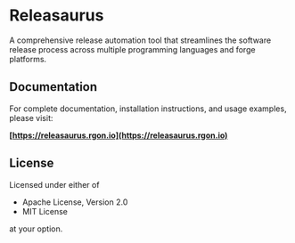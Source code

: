 # Releasaurus

A comprehensive release automation tool that streamlines the software release process across multiple programming languages and forge platforms.

## Documentation

For complete documentation, installation instructions, and usage examples, please visit:

**[https://releasaurus.rgon.io](https://releasaurus.rgon.io)**

## License

Licensed under either of

- Apache License, Version 2.0
- MIT License

at your option.
